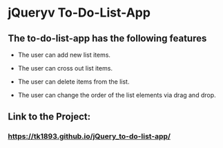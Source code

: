 # jQueryv To-Do-List-App
 
## The to-do-list-app has the following features

- The user can add new list items.
   
- The user can cross out list items.

- The user can delete items from the list.
  
- The user can change the order of the list elements via drag and drop.
  

## Link to the Project:
### https://tk1893.github.io/jQuery_to-do-list-app/


  
